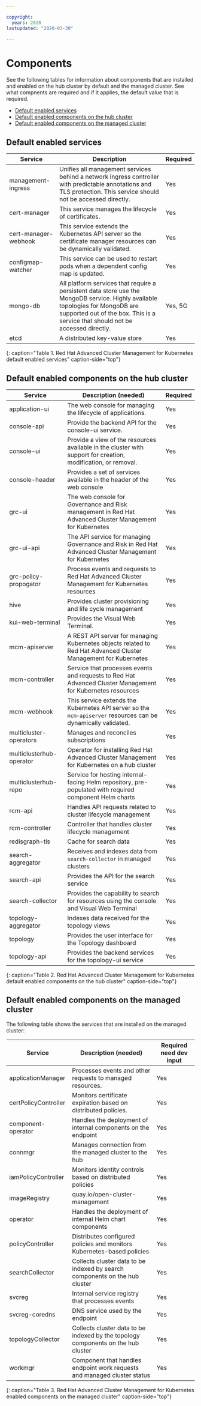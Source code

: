 ```yaml
---

copyright:
  years: 2020
lastupdated: "2020-03-30"

---
```


# Components

See the following tables for information about components that are installed and enabled on the hub cluster by default and the managed cluster. See what compnents are required and if it applies, the default value that is required.

- [Default enabled services](Default-enabled-services)
- [Default enabled components on the hub cluster](Default-enabled-components-on-the-hub-cluster)
- [Default enabled components on the managed cluster](Default-enabled-components-on-the-managed-cluster)

## Default enabled services

|Service|Description|Required|
|--------|-----------|-------------------|
|management-ingress|Unifies all management services behind a network ingress controller with predictable annotations and TLS protection. This service should not be accessed directly.|Yes|
|cert-manager|This service manages the lifecycle of certificates.|Yes|
|cert-manager-webhook|This service extends the Kubernetes API server so the certificate manager resources can be dynamically validated.|Yes|
|configmap-watcher|This service can be used to restart pods when a dependent config map is updated.|Yes|
|mongo-db|All platform services that require a persistent data store use the MongoDB service. Highly available topologies for MongoDB are supported out of the box. This is a service that should not be accessed directly.|Yes, 5G|
|etcd|A distributed key-value store|Yes|
{: caption="Table 1. Red Hat Advanced Cluster Management for Kubernetes default enabled services" caption-side="top"}

## Default enabled components on the hub cluster

|Service|Description (needed)|Required|
|--------|-----------|---------------------|
|application-ui|The web console for managing the lifecycle of applications.|Yes|
|console-api|Provide the backend API for the console-ui service.|Yes|
|console-ui|Provide a view of the resources available in the cluster with support for creation, modification, or removal.|Yes|
|console-header|Provides a set of services available in the header of the web console|Yes|
|grc-ui|The web console for Governance and Risk management in Red Hat Advanced Cluster Management for Kubernetes|Yes|
|grc-ui-api|The API service for managing Governance and Risk in Red Hat Advanced Cluster Management for Kubernetes|Yes|
|grc-policy-propogator|Process events and requests to Red Hat Advanced Cluster Management for Kubernetes resources|Yes|
|hive|Provides cluster provisioning and life cycle management|Yes|
|kui-web-terminal|Provides the Visual Web Terminal.|Yes|
|mcm-apiserver|A REST API server for managing Kubernetes objects related to Red Hat Advanced Cluster Management for Kubernetes|Yes|
|mcm-controller|Service that processes events and requests to Red Hat Advanced Cluster Management for Kubernetes resources|Yes|
|mcm-webhook|This service extends the Kubernetes API server so the `mcm-apiserver` resources can be dynamically validated.|Yes|
|multicluster-operators|Manages and reconciles subscriptions|Yes|
|multiclusterhub-operator| Operator for installing Red Hat Advanced Cluster Management for Kubernetes on a hub cluster|Yes|
|multiclusterhub-repo| Service for hosting internal-facing Helm repository, pre-populated with required component Helm charts |Yes|
|rcm-api|Handles API requests related to cluster lifecycle management|Yes|
|rcm-controller|Controller that handles cluster lifecycle management|Yes|
|redisgraph-tls|Cache for search data|Yes|
|search-aggregator|Receives and indexes data from `search-collector` in managed clusters|Yes|
|search-api|Provides the API for the search service|Yes|
|search-collector|Provides the capability to search for resources using the console and Visual Web Terminal |Yes|
|topology-aggregator|Indexes data received for the topology views|Yes|
|topology|Provides the user interface for the Topology dashboard|Yes|
|topology-api|Provides the backend services for the topology-ui service|Yes|
{: caption="Table 2. Red Hat Advanced Cluster Management for Kubernetes default enabled components on the hub cluster" caption-side="top"}

## Default enabled components on the managed cluster

The following table shows the services that are installed on the managed cluster:

|Service|Description (needed)|Required need dev input|
|--------|-----------|-------------------|
|applicationManager|Processes events and other requests to managed resources.|Yes|
|certPolicyController|Monitors certificate expiration based on distributed policies.|Yes|
|component-operator|Handles the deployment of internal components on the endpoint|Yes|
|connmgr|Manages connection from the managed cluster to the hub|Yes|
|iamPolicyController|Monitors identity controls based on distributed policies|Yes|
|imageRegistry|quay.io/open-cluster-management|Yes|
|operator|Handles the deployment of internal Helm chart components|Yes|
|policyController|Distributes configured policies and monitors Kubernetes-based policies|Yes|
|searchCollector|Collects cluster data to be indexed by search components on the hub cluster|Yes|
|svcreg|Internal service registry that processes events|Yes|
|svcreg-coredns|DNS service used by the endpoint|Yes|
|topologyCollector|Collects cluster data to be indexed by the topology components on the hub cluster|Yes|
|workmgr|Component that handles endpoint work requests  and managed cluster status|Yes|
{: caption="Table 3. Red Hat Advanced Cluster Management for Kubernetes enabled components on the managed cluster" caption-side="top"}
